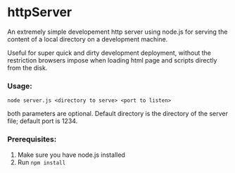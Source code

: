httpServer
==========

An extremely simple developement http server using node.js for serving the content of a local directory 
on a development machine. 

Useful for super quick and dirty development deployment, without the restriction browsers impose when 
loading html page and scripts directly from the disk.

### Usage: 
```
node server.js <directory to serve> <port to listen> 
```

both parameters are optional. Default directory is the directory of the server file; default port is 1234.

### Prerequisites:
1. Make sure you have node.js installed
2. Run ```npm install```

